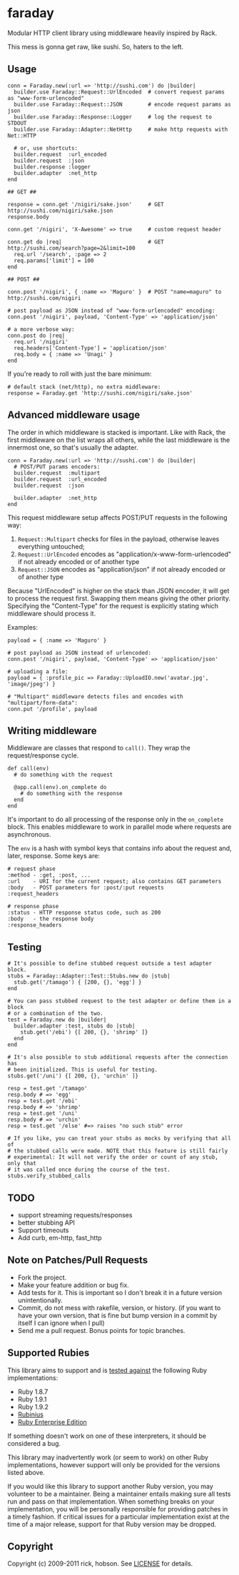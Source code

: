 faraday
=======
Modular HTTP client library using middleware heavily inspired by Rack.

This mess is gonna get raw, like sushi. So, haters to the left.

Usage
-----
    conn = Faraday.new(:url => 'http://sushi.com') do |builder|
      builder.use Faraday::Request::UrlEncoded  # convert request params as "www-form-urlencoded"
      builder.use Faraday::Request::JSON        # encode request params as json
      builder.use Faraday::Response::Logger     # log the request to STDOUT
      builder.use Faraday::Adapter::NetHttp     # make http requests with Net::HTTP

      # or, use shortcuts:
      builder.request  :url_encoded
      builder.request  :json
      builder.response :logger
      builder.adapter  :net_http
    end

    ## GET ##

    response = conn.get '/nigiri/sake.json'     # GET http://sushi.com/nigiri/sake.json
    response.body

    conn.get '/nigiri', 'X-Awesome' => true     # custom request header

    conn.get do |req|                           # GET http://sushi.com/search?page=2&limit=100
      req.url '/search', :page => 2
      req.params['limit'] = 100
    end

    ## POST ##

    conn.post '/nigiri', { :name => 'Maguro' }  # POST "name=maguro" to http://sushi.com/nigiri

    # post payload as JSON instead of "www-form-urlencoded" encoding:
    conn.post '/nigiri', payload, 'Content-Type' => 'application/json'

    # a more verbose way:
    conn.post do |req|
      req.url '/nigiri'
      req.headers['Content-Type'] = 'application/json'
      req.body = { :name => 'Unagi' }
    end

If you're ready to roll with just the bare minimum:

    # default stack (net/http), no extra middleware:
    response = Faraday.get 'http://sushi.com/nigiri/sake.json'

Advanced middleware usage
-------------------------
The order in which middleware is stacked is important. Like with Rack, the first middleware on the list wraps all others, while the last middleware is the innermost one, so that's usually the adapter.

    conn = Faraday.new(:url => 'http://sushi.com') do |builder|
      # POST/PUT params encoders:
      builder.request  :multipart
      builder.request  :url_encoded
      builder.request  :json

      builder.adapter  :net_http
    end

This request middleware setup affects POST/PUT requests in the following way:

1. `Request::Multipart` checks for files in the payload, otherwise leaves everything untouched;
2. `Request::UrlEncoded` encodes as "application/x-www-form-urlencoded" if not already encoded or of another type
2. `Request::JSON` encodes as "application/json" if not already encoded or of another type

Because "UrlEncoded" is higher on the stack than JSON encoder, it will get to process the request first. Swapping them means giving the other priority. Specifying the "Content-Type" for the request is explicitly stating which middleware should process it.

Examples:

    payload = { :name => 'Maguro' }

    # post payload as JSON instead of urlencoded:
    conn.post '/nigiri', payload, 'Content-Type' => 'application/json'

    # uploading a file:
    payload = { :profile_pic => Faraday::UploadIO.new('avatar.jpg', 'image/jpeg') }

    # "Multipart" middleware detects files and encodes with "multipart/form-data":
    conn.put '/profile', payload

Writing middleware
------------------
Middleware are classes that respond to `call()`. They wrap the request/response cycle.

    def call(env)
      # do something with the request

      @app.call(env).on_complete do
        # do something with the response
      end
    end

It's important to do all processing of the response only in the `on_complete` block. This enables middleware to work in parallel mode where requests are asynchronous.

The `env` is a hash with symbol keys that contains info about the request and, later, response. Some keys are:

    # request phase
    :method - :get, :post, ...
    :url    - URI for the current request; also contains GET parameters
    :body   - POST parameters for :post/:put requests
    :request_headers

    # response phase
    :status - HTTP response status code, such as 200
    :body   - the response body
    :response_headers

Testing
-------
    # It's possible to define stubbed request outside a test adapter block.
    stubs = Faraday::Adapter::Test::Stubs.new do |stub|
      stub.get('/tamago') { [200, {}, 'egg'] }
    end

    # You can pass stubbed request to the test adapter or define them in a block
    # or a combination of the two.
    test = Faraday.new do |builder|
      builder.adapter :test, stubs do |stub|
        stub.get('/ebi') {[ 200, {}, 'shrimp' ]}
      end
    end

    # It's also possible to stub additional requests after the connection has
    # been initialized. This is useful for testing.
    stubs.get('/uni') {[ 200, {}, 'urchin' ]}

    resp = test.get '/tamago'
    resp.body # => 'egg'
    resp = test.get '/ebi'
    resp.body # => 'shrimp'
    resp = test.get '/uni'
    resp.body # => 'urchin'
    resp = test.get '/else' #=> raises "no such stub" error

    # If you like, you can treat your stubs as mocks by verifying that all of
    # the stubbed calls were made. NOTE that this feature is still fairly
    # experimental: It will not verify the order or count of any stub, only that
    # it was called once during the course of the test.
    stubs.verify_stubbed_calls

TODO
----
* support streaming requests/responses
* better stubbing API
* Support timeouts
* Add curb, em-http, fast_http

Note on Patches/Pull Requests
-----------------------------
* Fork the project.
* Make your feature addition or bug fix.
* Add tests for it. This is important so I don't break it in a
  future version unintentionally.
* Commit, do not mess with rakefile, version, or history.
  (if you want to have your own version, that is fine but bump version in a commit by itself I can ignore when I pull)
* Send me a pull request. Bonus points for topic branches.

Supported Rubies
----------------
This library aims to support and is [tested
against](http://travis-ci.org/technoweenie/faraday) the following Ruby
implementations:

* Ruby 1.8.7
* Ruby 1.9.1
* Ruby 1.9.2
* [Rubinius](http://rubini.us)
* [Ruby Enterprise Edition](http://www.rubyenterpriseedition.com/)

If something doesn't work on one of these interpreters, it should be considered
a bug.

This library may inadvertently work (or seem to work) on other Ruby
implementations, however support will only be provided for the versions listed
above.

If you would like this library to support another Ruby version, you may
volunteer to be a maintainer. Being a maintainer entails making sure all tests
run and pass on that implementation. When something breaks on your
implementation, you will be personally responsible for providing patches in a
timely fashion. If critical issues for a particular implementation exist at the
time of a major release, support for that Ruby version may be dropped.

Copyright
---------
Copyright (c) 2009-2011 rick, hobson. See [LICENSE][license] for details.

[license]: https://github.com/technoweenie/faraday/blob/master/LICENSE.md
